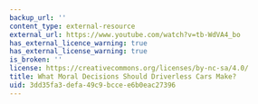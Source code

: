 ```yaml
---
backup_url: ''
content_type: external-resource
external_url: https://www.youtube.com/watch?v=tb-WdVA4_bo
has_external_licence_warning: true
has_external_license_warning: true
is_broken: ''
license: https://creativecommons.org/licenses/by-nc-sa/4.0/
title: What Moral Decisions Should Driverless Cars Make?
uid: 3dd35fa3-defa-49c9-bcce-e6b0eac27396
---
```

